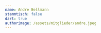 ```yaml
---
name: Andre Bellmann
stammtisch: false
dart: true
authorimage: /assets/mitglieder/andre.jpeg
---
```


